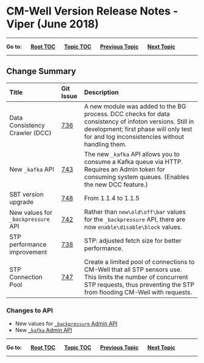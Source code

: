 # CM-Well Version Release Notes - Viper (June 2018)

----

**Go to:** &nbsp;&nbsp;&nbsp;&nbsp; [**Root TOC**](CM-Well.RootTOC.md) &nbsp;&nbsp;&nbsp;&nbsp; [**Topic TOC**](ReleaseNotes.TOC.md) &nbsp;&nbsp;&nbsp;&nbsp; [**Previous Topic**](ReleaseNotes.Unicorn.June.2018.md) &nbsp;&nbsp;&nbsp;&nbsp; [**Next Topic**](ReleaseNotes.Wombat.August.2018.md)


----

## Change Summary


 Title | Git Issue | Description 
:------|:----------|:------------
Data Consistency Crawler (DCC) | [736](https://github.com/thomsonreuters/CM-Well/pull/736) | A new module was added to the BG process. DCC checks for data consistency of infoton versions. Still in development; first phase will only test for and log inconsistencies without handling them.
New ```_kafka``` API | [743](https://github.com/thomsonreuters/CM-Well/pull/743) | The new ```_kafka``` API allows you to consume a Kafka queue via HTTP. Requires an Admin token for consuming system queues. (Enables the new DCC feature.)
SBT version upgrade | [748](https://github.com/thomsonreuters/CM-Well/pull/748) | From 1.1.4 to 1.1.5
New values for ```_backpressure``` API | [742]() | Rather than ```new\old\off\bar``` values for the ```_backpressure``` API, there are now ```enable\disable\block``` values.
STP performance improvement | [738](https://github.com/thomsonreuters/CM-Well/pull/738) | STP: adjusted fetch size for better performance.
STP Connection Pool | [747](https://github.com/thomsonreuters/CM-Well/pull/747) | Create a limited pool of connections to CM-Well that all STP sensors use. This limits the number of concurrent STP requests, thus preventing the STP from flooding CM-Well with requests.


### Changes to API

* New values for [```_backpressure``` Admin API](Admin.Backpressure.md)
* New [```_kafka``` Admin API](Admin.Kafka.md)

----

**Go to:** &nbsp;&nbsp;&nbsp;&nbsp; [**Root TOC**](CM-Well.RootTOC.md) &nbsp;&nbsp;&nbsp;&nbsp; [**Topic TOC**](ReleaseNotes.TOC.md) &nbsp;&nbsp;&nbsp;&nbsp; [**Previous Topic**](ReleaseNotes.Unicorn.June.2018.md) &nbsp;&nbsp;&nbsp;&nbsp; [**Next Topic**](ReleaseNotes.Wombat.August.2018.md)

----